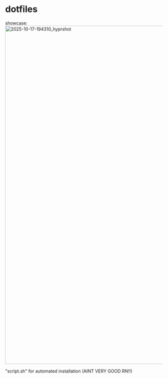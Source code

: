 # dotfiles

showcase:
<img width="1920" height="1081" alt="2025-10-17-194310_hyprshot" src="https://github.com/user-attachments/assets/0e02d179-805a-4775-995d-5255f5897644" />


"script.sh" for automated installation (AINT VERY GOOD RN!!)
